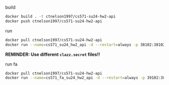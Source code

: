 build
```bash
docker build . -t ctnelson1997/cs571-su24-hw2-api
docker push ctnelson1997/cs571-su24-hw2-api
```

run
```bash
docker pull ctnelson1997/cs571-su24-hw2-api
docker run --name=cs571_su24_hw2_api -d --restart=always -p 38102:38102 -v /cs571/su24/hw2:/cs571 ctnelson1997/cs571-su24-hw2-api
```

**REMINDER: Use different `clazz.secret` files!!**

run fa
```bash
docker pull ctnelson1997/cs571-su24-hw2-api
docker run --name=cs571_fa_su24_hw2_api -d --restart=always -p 39102:38102 -v /cs571_fa/su24/hw2:/cs571 ctnelson1997/cs571-su24-hw2-api
```